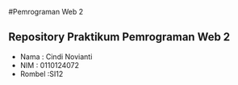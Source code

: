 #Pemrograman Web 2

## Repository Praktikum Pemrograman Web 2

- Nama : Cindi Novianti
- NIM : 0110124072
- Rombel :SI12